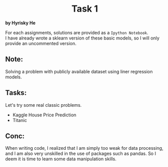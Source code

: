 # <center> Task 1
**by Hyrisky He**

For each assignments, solutions are provided as a `Ipython Notebook`.\
I have already wrote a sklearn version of these basic models, so I will only provide an uncommented version.

## Note:

Solving a problem with publicly available dataset using liner regression models.

## Tasks:

Let's try some real classic problems.
- Kaggle House Price Prediction
- Titanic

## Conc:

When writing code, I realized that I am simply too weak for data processing, and I am also very unskilled in the use of packages such as pandas. So I deem it is time to learn some data manipulation skills. 